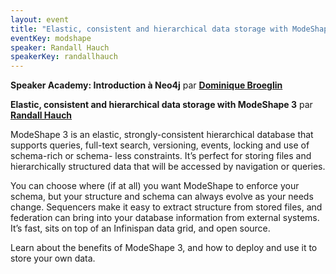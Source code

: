 ```yaml
---
layout: event
title: "Elastic, consistent and hierarchical data storage with ModeShape 3"
eventKey: modshape
speaker: Randall Hauch
speakerKey: randallhauch
---
```


**Speaker Academy: Introduction à Neo4j** par **[Dominique Broeglin](/jug/speakers.html?key=dominiquebroeglin)**

**Elastic, consistent and hierarchical data storage with ModeShape 3**
par **[Randall Hauch](/jug/speakers.html?key=randallhauch)**

ModeShape 3 is an elastic, strongly-consistent hierarchical database that supports queries, full-text search, versioning, events,
locking and use of schema-rich or schema- less constraints. It’s perfect for storing files and hierarchically structured data
that will be accessed by navigation or queries.

You can choose where (if at all) you want ModeShape to enforce your schema,
but your structure and schema can always evolve as your needs change. Sequencers make it easy to extract structure from stored
files, and federation can bring into your database information from external systems. It’s fast, sits on top of an Infinispan
data grid, and open source.

Learn about the benefits of ModeShape 3, and how to deploy and use it to store your own data.
